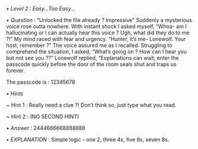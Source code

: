 • *Level 2 : Easy…Too Easy…*

• *Question* : “Unlocked the file already ? Impressive" Suddenly a mysterious voice rose outta nowhere. With instant shock I asked myself, “Whoa- am I hallucinating or I can actually hear this voice ? Ugh, what did they do to me ?!” My mind raced with fear and urgency. “Hunter, it’s me- Lonewolf. Your host, remember ?” The voice assured me as I recalled. Struggling to comprehend the situation, I asked, “What’s going on ? How can I hear you but not see you ??” Lonewolf replied, “Explanations can wait; enter the passcode quickly before the door of the room seals shut and traps us forever.

The passcode is : 12345678

• *Hints*

~ Hint 1 : Really need a clue ?! Don’t think so, just type what you read.

~ Hint 2 : (NO SECOND HINT)

• *Answer* : 2444666668888888

• *EXPLANATION* : Simple logic - one 2, three 4s, five 6s, seven 8s.
